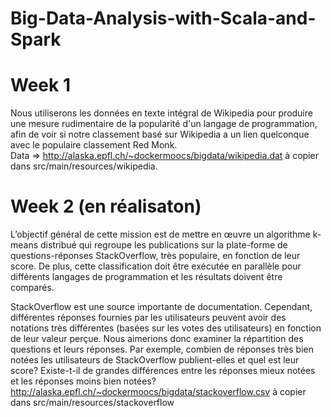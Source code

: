 # Big-Data-Analysis-with-Scala-and-Spark

# Week 1 
Nous utiliserons les données en texte intégral de Wikipedia pour produire une mesure rudimentaire
de la popularité d'un langage de programmation, afin de voir si notre classement basé sur Wikipedia a un lien quelconque   
avec le populaire classement Red Monk.  
Data => http://alaska.epfl.ch/~dockermoocs/bigdata/wikipedia.dat à copier dans src/main/resources/wikipedia.  

# Week 2 (en réalisaton)    
L’objectif général de cette mission est de mettre en œuvre un algorithme k-means distribué qui regroupe les publications sur la plate-forme de questions-réponses StackOverflow, très populaire, en fonction de leur score. De plus, cette classification doit être exécutée en parallèle pour différents langages de programmation et les résultats doivent être comparés.  
 
StackOverflow est une source importante de documentation. Cependant, différentes réponses fournies par les utilisateurs peuvent avoir des notations très différentes (basées sur les votes des utilisateurs) en fonction de leur valeur perçue. Nous aimerions donc examiner la répartition des questions et leurs réponses. Par exemple, combien de réponses très bien notées les utilisateurs de StackOverflow publient-elles et quel est leur score? Existe-t-il de grandes différences entre les réponses mieux notées et les réponses moins bien notées?  
http://alaska.epfl.ch/~dockermoocs/bigdata/stackoverflow.csv à copier dans src/main/resources/stackoverflow
